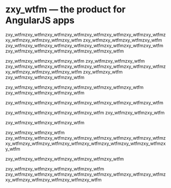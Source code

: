 # zxy_wtfm — the product for AngularJS apps

zxy_wtfmzxy_wtfmzxy_wtfmzxy_wtfmzxy_wtfmzxy_wtfmzxy_wtfmzxy_wtfmzxy_wtfmzxy_wtfmzxy_wtfmzxy_wtfm
zxy_wtfmzxy_wtfmzxy_wtfmzxy_wtfm
zxy_wtfmzxy_wtfmzxy_wtfmzxy_wtfmzxy_wtfmzxy_wtfmzxy_wtfmzxy_wtfm
zxy_wtfmzxy_wtfmzxy_wtfmzxy_wtfmzxy_wtfmzxy_wtfm

zxy_wtfmzxy_wtfmzxy_wtfmzxy_wtfm
zxy_wtfmzxy_wtfmzxy_wtfm
zxy_wtfmzxy_wtfmzxy_wtfmzxy_wtfmzxy_wtfmzxy_wtfmzxy_wtfmzxy_wtfmzxy_wtfmzxy_wtfmzxy_wtfmzxy_wtfm
zxy_wtfmzxy_wtfm
zxy_wtfmzxy_wtfmzxy_wtfmzxy_wtfm

zxy_wtfmzxy_wtfmzxy_wtfmzxy_wtfmzxy_wtfmzxy_wtfmzxy_wtfm
zxy_wtfmzxy_wtfmzxy_wtfmzxy_wtfm

zxy_wtfmzxy_wtfmzxy_wtfmzxy_wtfmzxy_wtfmzxy_wtfmzxy_wtfmzxy_wtfm

zxy_wtfmzxy_wtfmzxy_wtfmzxy_wtfmzxy_wtfm
zxy_wtfmzxy_wtfmzxy_wtfm


zxy_wtfmzxy_wtfmzxy_wtfmzxy_wtfm

zxy_wtfmzxy_wtfmzxy_wtfm
zxy_wtfmzxy_wtfmzxy_wtfmzxy_wtfmzxy_wtfmzxy_wtfmzxy_wtfmzxy_wtfmzxy_wtfmzxy_wtfmzxy_wtfmzxy_wtfmzxy_wtfmzxy_wtfmzxy_wtfmzxy_wtfmzxy_wtfm

zxy_wtfmzxy_wtfmzxy_wtfmzxy_wtfmzxy_wtfmzxy_wtfm

zxy_wtfmzxy_wtfmzxy_wtfmzxy_wtfmzxy_wtfm
zxy_wtfmzxy_wtfmzxy_wtfmzxy_wtfmzxy_wtfmzxy_wtfmzxy_wtfmzxy_wtfmzxy_wtfmzxy_wtfmzxy_wtfmzxy_wtfmzxy_wtfm